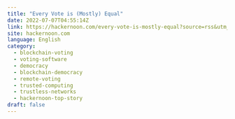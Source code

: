 ```yaml
---
title: "Every Vote is (Mostly) Equal"
date: 2022-07-07T04:55:14Z
link: https://hackernoon.com/every-vote-is-mostly-equal?source=rss&utm_medium=RSS&utm_source=news.12bit.vn
site: hackernoon.com
language: English
category:
  - blockchain-voting
  - voting-software
  - democracy
  - blockchain-democracy
  - remote-voting
  - trusted-computing
  - trustless-networks
  - hackernoon-top-story
draft: false
---
```

